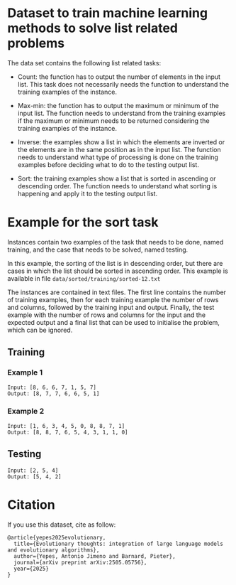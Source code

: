 # Dataset to train machine learning methods to solve list related problems

The data set contains the following list related tasks:

- Count: the function has to output the number of elements in the input list. This task does not necessarily needs the function to understand the training examples of the instance.

- Max-min: the function has to output the maximum or minimum of the input list. The function needs to understand from the training examples if the maximum or minimum needs to be returned considering the training examples of the instance.

- Inverse: the examples show a list in which the elements are inverted or the elements are in the same position as in the input list. The function needs to understand what type of processing is done on the training examples before deciding what to do to the testing output list.

- Sort: the training examples show a list that is sorted in ascending or descending order. The function needs to understand what sorting is happening and apply it to the testing output list.

# Example for the sort task

Instances contain two examples of the task that needs to be done, named training, and the case that needs to be solved, named testing.

In this example, the sorting of the list is in descending order, but there are cases in which the list should be sorted in ascending order. This example is available in file `data/sorted/training/sorted-12.txt`

The instances are contained in text files. The first line contains the number of training examples, then for each training example the number of rows and columns, followed by the training input and output.
Finally, the test example with the number of rows and columns for the input and the expected output and a final list that can be used to initialise the problem, which can be ignored.

## Training

### Example 1

```
Input: [8, 6, 6, 7, 1, 5, 7]
Output: [8, 7, 7, 6, 6, 5, 1]
```

### Example 2

```
Input: [1, 6, 3, 4, 5, 0, 8, 8, 7, 1]
Output: [8, 8, 7, 6, 5, 4, 3, 1, 1, 0]
```

## Testing

```
Input: [2, 5, 4]
Output: [5, 4, 2]
```

# Citation

If you use this dataset, cite as follow:

```
@article{yepes2025evolutionary,
  title={Evolutionary thoughts: integration of large language models and evolutionary algorithms},
  author={Yepes, Antonio Jimeno and Barnard, Pieter},
  journal={arXiv preprint arXiv:2505.05756},
  year={2025}
}
```
